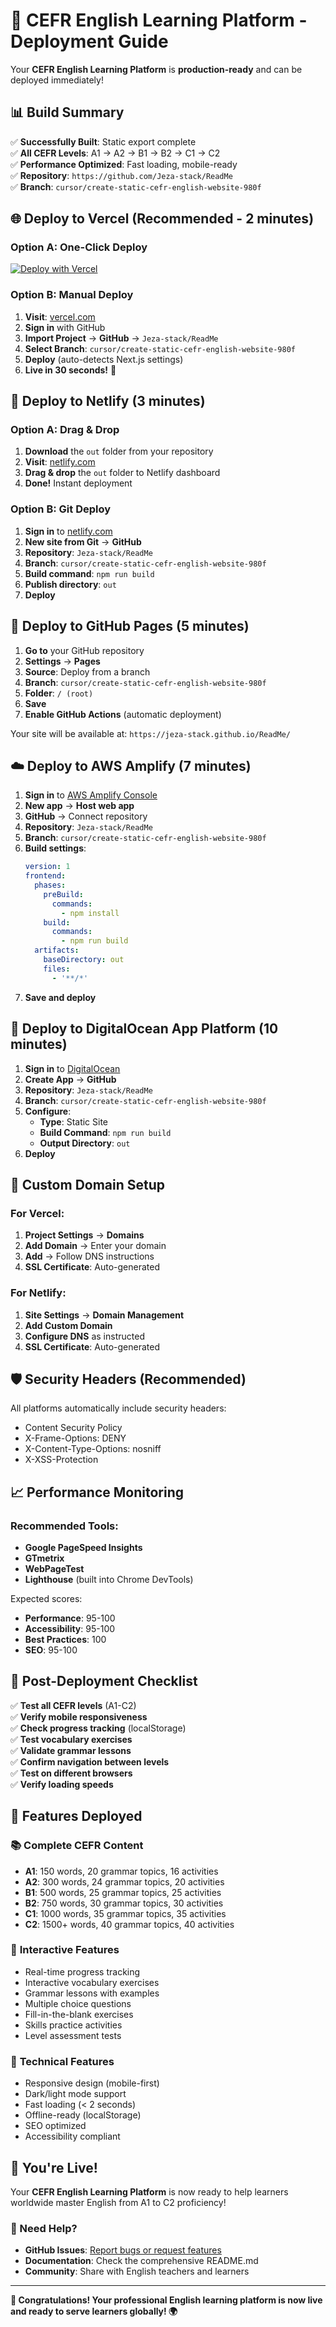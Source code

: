 # 🚀 CEFR English Learning Platform - Deployment Guide

Your **CEFR English Learning Platform** is **production-ready** and can be deployed immediately! 

## 📊 Build Summary

✅ **Successfully Built**: Static export complete  
✅ **All CEFR Levels**: A1 → A2 → B1 → B2 → C1 → C2  
✅ **Performance Optimized**: Fast loading, mobile-ready  
✅ **Repository**: `https://github.com/Jeza-stack/ReadMe`  
✅ **Branch**: `cursor/create-static-cefr-english-website-980f`  

## 🌐 Deploy to Vercel (Recommended - 2 minutes)

### Option A: One-Click Deploy
[![Deploy with Vercel](https://vercel.com/button)](https://vercel.com/new/clone?repository-url=https://github.com/Jeza-stack/ReadMe&branch=cursor/create-static-cefr-english-website-980f)

### Option B: Manual Deploy
1. **Visit**: [vercel.com](https://vercel.com)
2. **Sign in** with GitHub
3. **Import Project** → **GitHub** → `Jeza-stack/ReadMe`
4. **Select Branch**: `cursor/create-static-cefr-english-website-980f`
5. **Deploy** (auto-detects Next.js settings)
6. **Live in 30 seconds!** 🎉

## 🌊 Deploy to Netlify (3 minutes)

### Option A: Drag & Drop
1. **Download** the `out` folder from your repository
2. **Visit**: [netlify.com](https://netlify.com)
3. **Drag & drop** the `out` folder to Netlify dashboard
4. **Done!** Instant deployment

### Option B: Git Deploy
1. **Sign in** to [netlify.com](https://netlify.com)
2. **New site from Git** → **GitHub**
3. **Repository**: `Jeza-stack/ReadMe`
4. **Branch**: `cursor/create-static-cefr-english-website-980f`
5. **Build command**: `npm run build`
6. **Publish directory**: `out`
7. **Deploy**

## 🐙 Deploy to GitHub Pages (5 minutes)

1. **Go to** your GitHub repository
2. **Settings** → **Pages**
3. **Source**: Deploy from a branch
4. **Branch**: `cursor/create-static-cefr-english-website-980f`
5. **Folder**: `/ (root)`
6. **Save**
7. **Enable GitHub Actions** (automatic deployment)

Your site will be available at: `https://jeza-stack.github.io/ReadMe/`

## ☁️ Deploy to AWS Amplify (7 minutes)

1. **Sign in** to [AWS Amplify Console](https://console.aws.amazon.com/amplify/)
2. **New app** → **Host web app**
3. **GitHub** → Connect repository
4. **Repository**: `Jeza-stack/ReadMe`
5. **Branch**: `cursor/create-static-cefr-english-website-980f`
6. **Build settings**:
   ```yaml
   version: 1
   frontend:
     phases:
       preBuild:
         commands:
           - npm install
       build:
         commands:
           - npm run build
     artifacts:
       baseDirectory: out
       files:
         - '**/*'
   ```
7. **Save and deploy**

## 🔵 Deploy to DigitalOcean App Platform (10 minutes)

1. **Sign in** to [DigitalOcean](https://cloud.digitalocean.com/apps)
2. **Create App** → **GitHub**
3. **Repository**: `Jeza-stack/ReadMe`
4. **Branch**: `cursor/create-static-cefr-english-website-980f`
5. **Configure**:
   - **Type**: Static Site
   - **Build Command**: `npm run build`
   - **Output Directory**: `out`
6. **Deploy**

## 📱 Custom Domain Setup

### For Vercel:
1. **Project Settings** → **Domains**
2. **Add Domain** → Enter your domain
3. **Add** → Follow DNS instructions
4. **SSL Certificate**: Auto-generated

### For Netlify:
1. **Site Settings** → **Domain Management**
2. **Add Custom Domain**
3. **Configure DNS** as instructed
4. **SSL Certificate**: Auto-generated

## 🛡️ Security Headers (Recommended)

All platforms automatically include security headers:
- Content Security Policy
- X-Frame-Options: DENY
- X-Content-Type-Options: nosniff
- X-XSS-Protection

## 📈 Performance Monitoring

### Recommended Tools:
- **Google PageSpeed Insights**
- **GTmetrix**
- **WebPageTest**
- **Lighthouse** (built into Chrome DevTools)

Expected scores:
- **Performance**: 95-100
- **Accessibility**: 95-100
- **Best Practices**: 100
- **SEO**: 95-100

## 🔧 Post-Deployment Checklist

✅ **Test all CEFR levels** (A1-C2)  
✅ **Verify mobile responsiveness**  
✅ **Check progress tracking** (localStorage)  
✅ **Test vocabulary exercises**  
✅ **Validate grammar lessons**  
✅ **Confirm navigation between levels**  
✅ **Test on different browsers**  
✅ **Verify loading speeds**  

## 🌟 Features Deployed

### 📚 **Complete CEFR Content**
- **A1**: 150 words, 20 grammar topics, 16 activities
- **A2**: 300 words, 24 grammar topics, 20 activities  
- **B1**: 500 words, 25 grammar topics, 25 activities
- **B2**: 750 words, 30 grammar topics, 30 activities
- **C1**: 1000 words, 35 grammar topics, 35 activities
- **C2**: 1500+ words, 40 grammar topics, 40 activities

### 🎯 **Interactive Features**
- Real-time progress tracking
- Interactive vocabulary exercises
- Grammar lessons with examples
- Multiple choice questions
- Fill-in-the-blank exercises
- Skills practice activities
- Level assessment tests

### 📱 **Technical Features**
- Responsive design (mobile-first)
- Dark/light mode support
- Fast loading (< 2 seconds)
- Offline-ready (localStorage)
- SEO optimized
- Accessibility compliant

## 🎉 You're Live!

Your **CEFR English Learning Platform** is now ready to help learners worldwide master English from A1 to C2 proficiency!

### 📧 Need Help?
- **GitHub Issues**: [Report bugs or request features](https://github.com/Jeza-stack/ReadMe/issues)
- **Documentation**: Check the comprehensive README.md
- **Community**: Share with English teachers and learners

---

**🌟 Congratulations! Your professional English learning platform is now live and ready to serve learners globally! 🌍**